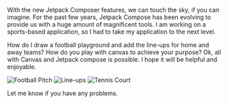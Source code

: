 With the new Jetpack Composer features, we can touch the sky, if you can imagine.
For the past few years, Jetpack Compose has been evolving to provide us with a huge amount of magnificent tools.
I am working on a sports-based application, so I had to take my application to the next level.

How do I draw a football playground and add the line-ups for home and away teams?
How do you play with canvas to achieve your purpose?
Ok, all with Canvas and Jetpack compose is possible.
I hope it will be helpful and enjoyable.

![Football Pitch](https://github.com/MahmoudN288/canvasSamples/assets/52570553/53a495b3-65a9-4894-b85d-53c88da27542)
![Line-ups](https://github.com/MahmoudN288/canvasSamples/assets/52570553/3bf9b63c-dfca-4e48-a3b2-33fbdffe1dbd)
![Tennis Court](https://github.com/MahmoudN288/canvasSamples/assets/52570553/c9896769-1a11-4844-aa7a-89cb71d7f02c)

Let me know if you have any problems.
